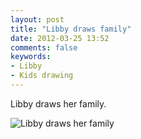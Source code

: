 ```yaml
---
layout: post
title: "Libby draws family"
date: 2012-03-25 13:52
comments: false
keywords: 
- Libby
- Kids drawing
---
```

Libby draws her family.




![Libby draws her family](http://media.eick.us/media/photographs/2012/2012-03-25/Libby-draws-family.jpg)

